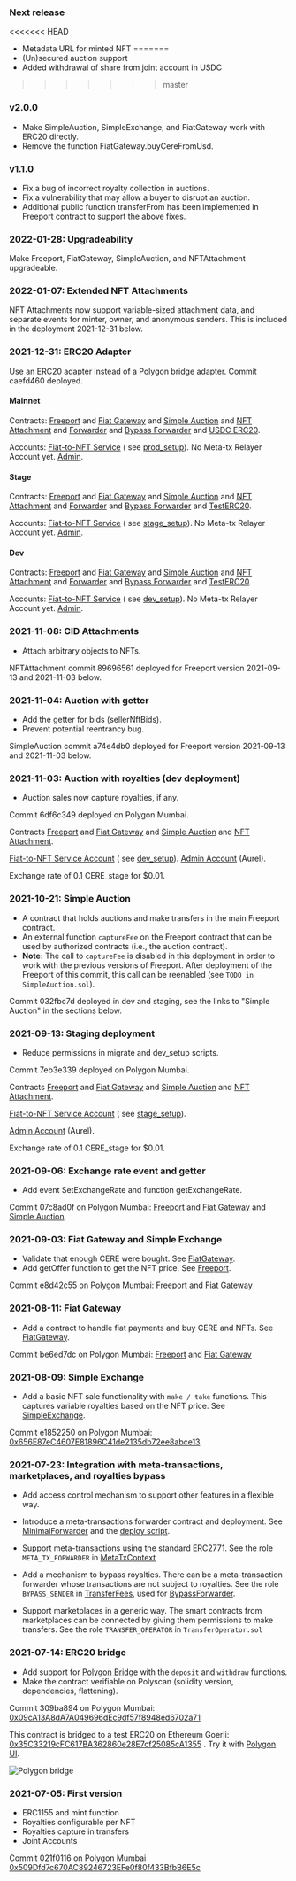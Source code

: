 ### Next release

<<<<<<< HEAD
- Metadata URL for minted NFT
=======
- (Un)secured auction support
- Added withdrawal of share from joint account in USDC
>>>>>>> master

### v2.0.0

- Make SimpleAuction, SimpleExchange, and FiatGateway work with ERC20 directly.
- Remove the function FiatGateway.buyCereFromUsd.

### v1.1.0

- Fix a bug of incorrect royalty collection in auctions.
- Fix a vulnerability that may allow a buyer to disrupt an auction.
- Additional public function transferFrom has been implemented in Freeport contract to support the above fixes.

### 2022-01-28: Upgradeability

Make Freeport, FiatGateway, SimpleAuction, and NFTAttachment upgradeable.

### 2022-01-07: Extended NFT Attachments

NFT Attachments now support variable-sized attachment data, and separate events for minter, owner, and anonymous senders. This is included in the deployment 2021-12-31 below.

### 2021-12-31: ERC20 Adapter

Use an ERC20 adapter instead of a Polygon bridge adapter.
Commit caefd460 deployed.

#### Mainnet

Contracts: [Freeport](https://polygonscan.com/address/0x521296be238B164b9A391b6F6175741826CB5F33) and
[Fiat Gateway](https://polygonscan.com/address/0xf6d782Cd0dC9976170242B94C8E653C7bA489634) and [Simple Auction](https://polygonscan.com/address/0x166996399a262d8F0976c2fa206E92F8BE77810F) and [NFT Attachment](https://polygonscan.com/address/0x5E376313fddBE3010F5d9fbC446C63d803590445) and [Forwarder](https://polygonscan.com/address/0x5e43bA1666B13C346E2ECdeD9dcDaaf02fbb0B22) and [Bypass Forwarder](https://polygonscan.com/address/0x1E77956B211cb4437317CF692141b292B1433f29) and [USDC ERC20](https://polygonscan.com/address/0x2791Bca1f2de4661ED88A30C99A7a9449Aa84174).

Accounts:
[Fiat-to-NFT Service](https://polygonscan.com/address/0x2352f1167F1c1c5273bB64a1FEEAf9dF49702A19) (
see [prod_setup](scripts/prod_setup.js)).
No Meta-tx Relayer Account yet.
[Admin](https://polygonscan.com/address/0x4d632f8513554d7647a326c1f4ca72caeff93e63).

#### Stage

Contracts: [Freeport](https://mumbai.polygonscan.com/address/0x8bD1D3a93C7FB1786fFE3d0610987C3879287698) and
[Fiat Gateway](https://mumbai.polygonscan.com/address/0x1C59A68ff017f14D1a8B80644F25F047b1CC58C5) and [Simple Auction](https://mumbai.polygonscan.com/address/0xCEfC0a243D56fa9A986D173f6289EcBBD336643B) and [NFT Attachment](https://mumbai.polygonscan.com/address/0x64fe48A0555b3b822E5DAC8347DFD1FDc9A2E91D) and [Forwarder](https://mumbai.polygonscan.com/address/0x03988B5eaf8EFC804320B860dBb7f281EdF92420) and [Bypass Forwarder](https://mumbai.polygonscan.com/address/0x7a770bf5a93a3a686FA2B40cA399462ceD10725D) and [TestERC20](https://mumbai.polygonscan.com/address/0x93E73E25F290f8A50281A801109f75CB4E8e3233).

Accounts:
[Fiat-to-NFT Service](https://mumbai.polygonscan.com/address/0x53B53189e668dC2ee3bA7A44Bb033E60F400d395) (
see [stage_setup](scripts/stage_setup.js)).
No Meta-tx Relayer Account yet.
[Admin](https://mumbai.polygonscan.com/address/0x63846e2D234e4F854F43423014430b4e131f697b).


#### Dev

Contracts: [Freeport](https://mumbai.polygonscan.com/address/0xC59Af7FbE4553e07aA668C1A13CAa78Cd4550579) and
[Fiat Gateway](https://mumbai.polygonscan.com/address/0xE8949692827C3034c6fF185a38c192ca3059f6e5) and [Simple Auction](https://mumbai.polygonscan.com/address/0x9E3c717d9fD5839131e567fCAf755c979bF78D08) and [NFT Attachment](https://mumbai.polygonscan.com/address/0x5d0a9933D779265B67429147184261eB7163370b) and [Forwarder](https://mumbai.polygonscan.com/address/0x2d7FCbBfe773c5E7C7fccbA8434386048267c16D) and [Bypass Forwarder](https://mumbai.polygonscan.com/address/0xF7544C67e382230B2732C8360BfAEeAE840C8b1e) and [TestERC20](https://mumbai.polygonscan.com/address/0x4e5a86E128f8Fb652169f6652e2Cd17aAe409e96).

Accounts:
[Fiat-to-NFT Service](https://mumbai.polygonscan.com/address/0xD2B94CBF0fFAA9bc07126ab53f980Cd95a5Ed243) (
see [dev_setup](scripts/dev_setup.js)).
No Meta-tx Relayer Account yet.
[Admin](https://mumbai.polygonscan.com/address/0x63846e2D234e4F854F43423014430b4e131f697b).


### 2021-11-08: CID Attachments

- Attach arbitrary objects to NFTs.

NFTAttachment commit 89696561 deployed for Freeport version 2021-09-13 and 2021-11-03 below.

### 2021-11-04: Auction with getter

- Add the getter for bids (sellerNftBids).
- Prevent potential reentrancy bug.

SimpleAuction commit a74e4db0 deployed for Freeport version 2021-09-13 and 2021-11-03 below.

### 2021-11-03: Auction with royalties (dev deployment)

- Auction sales now capture royalties, if any.

Commit 6df6c349 deployed on Polygon Mumbai.

Contracts [Freeport](https://mumbai.polygonscan.com/address/0xd1EdBAC660307c5B6d22E678FB5e22668C70Ad96) and
[Fiat Gateway](https://mumbai.polygonscan.com/address/0x1f8eC932B6ec39A0326b74E9648A158F88B24082) and [Simple Auction](https://mumbai.polygonscan.com/address/0xd7cd23C84F9109F57f13eF28319e8787628DD7ad) and [NFT Attachment](https://mumbai.polygonscan.com/address/0x270693f873287a39172856Ad8cfbCd79b040b287).

[Fiat-to-NFT Service Account](https://mumbai.polygonscan.com/address/0xD2B94CBF0fFAA9bc07126ab53f980Cd95a5Ed243) (
see [dev_setup](scripts/dev_setup.js)).
[Admin Account](https://mumbai.polygonscan.com/address/0x51c5590504251A5993Ba6A46246f87Fa0eaE5897) (Aurel).

Exchange rate of 0.1 CERE_stage for $0.01.

### 2021-10-21: Simple Auction

- A contract that holds auctions and make transfers in the main Freeport contract.
- An external function `captureFee` on the Freeport contract that can be used by authorized contracts (i.e., the auction contract).
- **Note:** The call to `captureFee` is disabled in this deployment in order to work with the previous versions of Freeport. After deployment of the Freeport of this commit, this call can be reenabled (see `TODO in SimpleAuction.sol`).

Commit 032fbc7d deployed in dev and staging, see the links to "Simple Auction" in the sections below.

### 2021-09-13: Staging deployment

- Reduce permissions in migrate and dev_setup scripts.

Commit 7eb3e339 deployed on Polygon Mumbai.

Contracts [Freeport](https://mumbai.polygonscan.com/address/0xAD56017BAD84Fa4Eab489314C1e158C6adaca598) and
[Fiat Gateway](https://mumbai.polygonscan.com/address/0x7B7e644c49D6C1e7C4af63eFB8cAD382a7b397fB) and [Simple Auction](https://mumbai.polygonscan.com/address/0x49a08A6d213649b50655979E222C8496ADac050c) and [NFT Attachment](https://mumbai.polygonscan.com/address/0x1282fdeC36aC4aaf025059D69077d4450703eeD0).

[Fiat-to-NFT Service Account](https://mumbai.polygonscan.com/address/0x53B53189e668dC2ee3bA7A44Bb033E60F400d395) (
see [stage_setup](scripts/stage_setup.js)).

[Admin Account](https://mumbai.polygonscan.com/address/0x51c5590504251A5993Ba6A46246f87Fa0eaE5897) (Aurel).

Exchange rate of 0.1 CERE_stage for $0.01.

### 2021-09-06: Exchange rate event and getter

- Add event SetExchangeRate and function getExchangeRate.

Commit 07c8ad0f on Polygon Mumbai:
[Freeport](https://mumbai.polygonscan.com/address/0xC7066eCAd7304Bed38E0b07aD8B9AD4dac92cb2B) and
[Fiat Gateway](https://mumbai.polygonscan.com/address/0xe4708fcCEA49b9305f48901bc2195664dC198097) and [Simple Auction](https://mumbai.polygonscan.com/address/0x9847941016d9d415e4d428FA74E5302555d01F45).

### 2021-09-03: Fiat Gateway and Simple Exchange

- Validate that enough CERE were bought. See [FiatGateway](docs/FiatGateway.md).
- Add getOffer function to get the NFT price. See [Freeport](contracts/Freeport.sol).

Commit e8d42c55 on Polygon Mumbai:
[Freeport](https://mumbai.polygonscan.com/address/0x411b7f7BB3B3137437A34fE2C7644d56c96EeA39) and
[Fiat Gateway](https://mumbai.polygonscan.com/address/0xBa51587d0a03dD07a4559823409843aFa49cdEd3)

### 2021-08-11: Fiat Gateway

- Add a contract to handle fiat payments and buy CERE and NFTs. See [FiatGateway](docs/FiatGateway.md).

Commit be6ed7dc on Polygon Mumbai:
[Freeport](https://mumbai.polygonscan.com/address/0x4F908981A3CFdd440f7a3d114b06b1695DA8373b) and
[Fiat Gateway](https://mumbai.polygonscan.com/address/0xf038C9F12884b4544497fE5857506D1B78E8aC41)

### 2021-08-09: Simple Exchange

- Add a basic NFT sale functionality with `make / take` functions. This captures variable royalties based on the NFT
  price. See [SimpleExchange](docs/freeportParts/SimpleExchange.md).

Commit e1852250 on Polygon
Mumbai: [0x656E87eC4607E81896C41de2135db72ee8abce13](https://mumbai.polygonscan.com/address/0x656E87eC4607E81896C41de2135db72ee8abce13)

### 2021-07-23: Integration with meta-transactions, marketplaces, and royalties bypass

- Add access control mechanism to support other features in a flexible way.

- Introduce a meta-transactions forwarder contract and deployment.
  See [MinimalForwarder](contracts/MinimalForwarder.sol)
  and the [deploy script](migrations/2_deploy_forwarder.js).

- Support meta-transactions using the standard ERC2771. See the role `META_TX_FORWARDER`
  in [MetaTxContext](contracts/freeportParts/MetaTxContext.sol)

- Add a mechanism to bypass royalties. There can be a meta-transaction forwarder whose transactions are not subject to
  royalties. See the role `BYPASS_SENDER` in [TransferFees](contracts/freeportParts/TransferFees.sol), used
  for [BypassForwarder](contracts/BypassForwarder.sol).

- Support marketplaces in a generic way. The smart contracts from marketplaces can be connected by giving them
  permissions to make transfers. See the role `TRANSFER_OPERATOR` in `TransferOperator.sol`

### 2021-07-14: ERC20 bridge

- Add support for
  [Polygon Bridge](https://docs.matic.network/docs/develop/ethereum-matic/pos/mapping-assets/#custom-child-token)
  with the `deposit` and `withdraw` functions.
- Make the contract verifiable on Polyscan (solidity version, dependencies, flattening).

Commit 309ba894 on Polygon Mumbai:
[0x09cA13A8dA7A049696dEc9df57f8948ed6702a71](https://mumbai.polygonscan.com/address/0x09cA13A8dA7A049696dEc9df57f8948ed6702a71)

This contract is bridged to a test ERC20 on Ethereum
Goerli: [0x35C33219cFC617BA362860e28E7cf25085cA1355](https://goerli.etherscan.io/address/0x35C33219cFC617BA362860e28E7cf25085cA1355)
. Try it with [Polygon UI](https://wallet.matic.today/bridge).

![Polygon bridge](https://user-images.githubusercontent.com/8718243/127128156-b1f9cfc1-e9cf-4a36-be4d-d4fe71f537be.png)

### 2021-07-05: First version

- ERC1155 and mint function
- Royalties configurable per NFT
- Royalties capture in transfers
- Joint Accounts

Commit 021f0116 on Polygon Mumbai
[0x509Dfd7c670AC89246723EFe0f80f433BfbB6E5c](https://mumbai.polygonscan.com/address/0x509Dfd7c670AC89246723EFe0f80f433BfbB6E5c)
